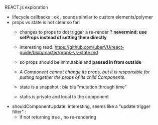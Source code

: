 REACT.js exploration

- lifecycle callbacks : ok , sounds similar to custom elements/polymer
- props vs state is not clear so far:
  - changes to props to dot trigger a re-render ?
      **nevermind: use setProps instead of setting them directly**
      
  - interesting read: https://github.com/uberVU/react-guide/blob/master/props-vs-state.md
  - so props should be immutable and **passed in from outside**
  - *A Component cannot change its props, but it is responsible for putting together the props of its child Components.*
  
  - state is a snapshot : bla bla "mutation through time"
  - statis is private and local to the component
- shouldComponentUpdate: interesting, seems like a "update trigger filter" :
    - if not returning true , no re-rendering
    
 
    
